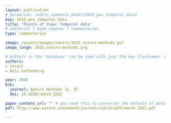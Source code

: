 ```yaml
---
layout: publication
# permalink: /edits_comments_books/2015_pov_temporal_data/
key: 2015_pov_temporal_data
title: "Points of View: Temporal data"
# editorial | book_chapter | commentaries
type: commentaries

image: /assets/images/covers/2015_nature-methods.gif
image_large: 2015_nature-methods.png

# Authors in the "database" can be used with just the key (lastname). Others can be written properly.
authors:
- streit
- Nils Gehlenborg

year: 2015
bib:
  journal: Nature Methods 12, 97
  doi: 10.1038/nmeth.3262

paper_content_url: "" # you need this to overwrite the default of data.jku-vds-lab.at/papers/, if you have an external pdf link.
pdf: http://www.nature.com/nmeth/journal/v12/n2/pdf/nmeth.3262.pdf

---
```




